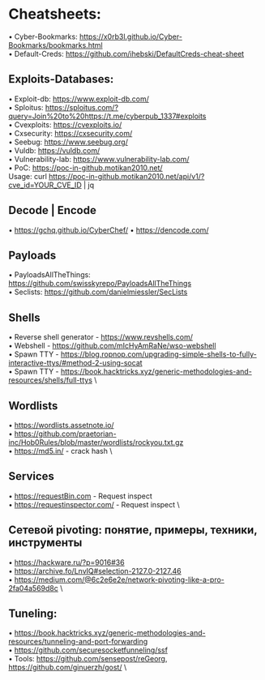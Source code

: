 # Cheatsheets:
• Cyber-Bookmarks: https://x0rb3l.github.io/Cyber-Bookmarks/bookmarks.html \
• Default-Creds: https://github.com/ihebski/DefaultCreds-cheat-sheet 

## Exploits-Databases:
• Exploit-db: https://www.exploit-db.com/ \
• Sploitus: https://sploitus.com/?query=Join%20to%20https://t.me/cyberpub_1337#exploits \
• Cvexploits: https://cvexploits.io/ \
• Cxsecurity: https://cxsecurity.com/ \
• Seebug: https://www.seebug.org/ \
• Vuldb: https://vuldb.com/ \
• Vulnerability-lab: https://www.vulnerability-lab.com/ \
• PoC: https://poc-in-github.motikan2010.net/ \
	Usage: curl https://poc-in-github.motikan2010.net/api/v1/?cve_id=YOUR_CVE_ID | jq 

## Decode | Encode
• https://gchq.github.io/CyberChef/
• https://dencode.com/

## Payloads
• PayloadsAllTheThings: https://github.com/swisskyrepo/PayloadsAllTheThings \
• Seclists: https://github.com/danielmiessler/SecLists

## Shells
• Reverse shell generator - https://www.revshells.com/   \
• Webshell - https://github.com/mIcHyAmRaNe/wso-webshell \
• Spawn TTY - https://blog.ropnop.com/upgrading-simple-shells-to-fully-interactive-ttys/#method-2-using-socat  \
• Spawn TTY - https://book.hacktricks.xyz/generic-methodologies-and-resources/shells/full-ttys \

## Wordlists
• https://wordlists.assetnote.io/ \
• https://github.com/praetorian-inc/Hob0Rules/blob/master/wordlists/rockyou.txt.gz \
• https://md5.in/ - crack hash \

## Services
• https://requestBin.com - Request inspect \
• https://requestinspector.com/ - Request inspect \

## Сетевой pivoting: понятие, примеры, техники, инструменты
• https://hackware.ru/?p=9016#36 \
• https://archive.fo/LnvIQ#selection-2127.0-2127.46 \
• https://medium.com/@6c2e6e2e/network-pivoting-like-a-pro-2fa04a569d8c \

## Tuneling:
• https://book.hacktricks.xyz/generic-methodologies-and-resources/tunneling-and-port-forwarding \
• https://github.com/securesocketfunneling/ssf \
• Tools: https://github.com/sensepost/reGeorg, https://github.com/ginuerzh/gost/ \

